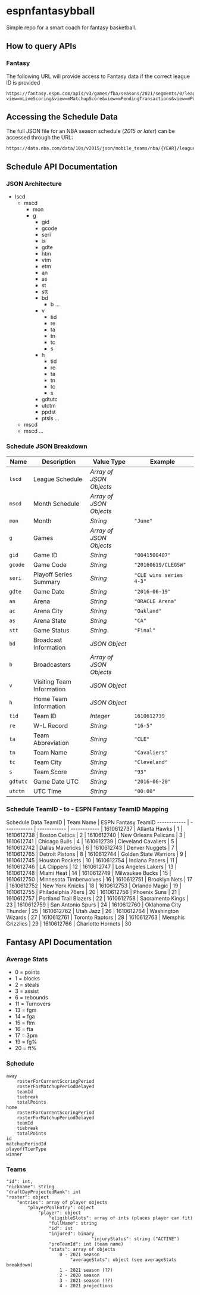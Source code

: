 # espnfantasybball

Simple repo for a smart coach for fantasy basketball.

## How to query APIs
### Fantasy
The following URL will provide access to Fantasy data if the correct league ID is provided
```
https://fantasy.espn.com/apis/v3/games/fba/seasons/2021/segments/0/leagues/68361879?view=mLiveScoring&view=mMatchupScore&view=mPendingTransactions&view=mPositionalRatings&view=mRoster&view=mSettings&view=mTeam&view=modular&view=mNav
```
## Accessing the Schedule Data
The full JSON file for an NBA season schedule (_2015 or later_) can be accessed through the URL:
```
https://data.nba.com/data/10s/v2015/json/mobile_teams/nba/{YEAR}/league/00_full_schedule.json
```

## Schedule API Documentation
### JSON Architecture
+ lscd
    + mscd
        + mon
        + g
            - gid
            - gcode
            - seri
            - is
            - gdte
            - htm
            - vtm
            - etm
            - an
            - as
            - st
            - stt
            + bd
                + b ...
            + v
                - tid
                - re
                - ta
                - tn
                - tc
                - s
            + h
                - tid
                - re
                - ta
                - tn
                - tc
                - s
            - gdtutc
            - utctm
            - ppdst
            + ptsls ...
    + mscd 
    + mscd
    ...
               

### Schedule JSON Breakdown

Name | Description | Value Type | Example
------------ | ------------ | ------------ | ------------ 
| `lscd` | League Schedule | _Array of JSON Objects_ | 
| `mscd` | Month Schedule | _Array of JSON Objects_ |
| `mon` | Month | _String_ | `"June"`
| `g` | Games | _Array of JSON Objects_ |
| `gid` | Game ID | _String_ | `"0041500407"`
| `gcode` | Game Code | _String_ | `"20160619/CLEGSW"`
| `seri` | Playoff Series Summary | _String_ | `"CLE wins series 4-3"`
| `gdte` | Game Date | _String_ | `"2016-06-19"`
| `an` | Arena | _String_ | `"ORACLE Arena"`
| `ac` | Arena City | _String_ | `"Oakland"`
| `as` | Arena State | _String_ | `"CA"`
| `stt` | Game Status | _String_ | `"Final"`
| `bd` | Broadcast Information | _JSON Object_ |
| `b` | Broadcasters | _Array of JSON Objects_ |
| `v` | Visiting Team Information | _JSON Object_ |
| `h` | Home Team Information | _JSON Object_ | 
| `tid` | Team ID | _Integer_ | `1610612739`
| `re` | W-L Record | _String_ | `"16-5"`
| `ta` | Team Abbreviation | _String_ | `"CLE"`
| `tn` | Team Name | _String_ | `"Cavaliers"`
| `tc` | Team City | _String_ | `"Cleveland"`
| `s` | Team Score | _String_ | `"93"`
| `gdtutc` | Game Date UTC | _String_ | `"2016-06-20"`
| `utctm` | UTC Time | _String_ | `"00:00"`

### Schedule TeamID - to - ESPN Fantasy TeamID Mapping

Schedule Data TeamID |	Team Name | ESPN Fantasy TeamID
------------ | ------------ | ------------ | ------------ 
| 1610612737	| Atlanta Hawks	         | 1
| 1610612738	| Boston Celtics	     | 2
| 1610612740	| New Orleans Pelicans	 | 3
| 1610612741	| Chicago Bulls	         | 4
| 1610612739	| Cleveland Cavaliers	 | 5
| 1610612742	| Dallas Mavericks   	 | 6
| 1610612743	| Denver Nuggets    	 | 7
| 1610612765	| Detroit Pistons	     | 8
| 1610612744	| Golden State Warriors	 | 9
| 1610612745	| Houston Rockets	     | 10
| 1610612754	| Indiana Pacers	     | 11
| 1610612746	| LA Clippers	         | 12
| 1610612747	| Los Angeles Lakers	 | 13
| 1610612748	| Miami Heat	         | 14
| 1610612749	| Milwaukee Bucks	     | 15
| 1610612750	| Minnesota Timberwolves | 16
| 1610612751	| Brooklyn Nets	         | 17
| 1610612752	| New York Knicks	     | 18
| 1610612753	| Orlando Magic	         | 19
| 1610612755	| Philadelphia 76ers	 | 20
| 1610612756	| Phoenix Suns	         | 21
| 1610612757	| Portland Trail Blazers | 22
| 1610612758	| Sacramento Kings	     | 23
| 1610612759	| San Antonio Spurs	     | 24
| 1610612760	| Oklahoma City Thunder	 | 25
| 1610612762	| Utah Jazz	             | 26
| 1610612764	| Washington Wizards	 | 27
| 1610612761	| Toronto Raptors	     | 28
| 1610612763	| Memphis Grizzlies	     | 29
| 1610612766	| Charlotte Hornets	     | 30


## Fantasy API Documentation
### Average Stats
* 0 = points
* 1 = blocks
* 2 = steals
* 3 = assist
* 6 = rebounds
* 11 = Turnovers
* 13 = fgm
* 14 = fga
* 15 = ftm
* 16 = fta
* 17 = 3pm
* 19 = fg%
* 20 = ft%

### Schedule
	away
		rosterForCurrentScoringPeriod
		rosterForMatchupPeriodDelayed
		teamId
		tiebreak
		totalPoints
	home
		rosterForCurrentScoringPeriod 
		rosterForMatchupPeriodDelayed
		teamId
		tiebreak
		totalPoints
	id
	matchupPeriodId
	playoffTierType
	winner

### Teams
	"id": int,
	"nickname": string
	"draftDayProjectedRank": int
	"roster": object
		"entries": array of player objects
			"playerPoolEntry": object
				"player": object
					"eligibleSlots": array of ints (places player can fit)
					"fullName": string
					"id": int
					"injured": binary
                                	"injuryStatus": string ("ACTIVE")
					"proTeamId": int (team name)
					"stats": array of objects
						0 - 2021 season
							"averageStats": object (see averageStats breakdown)
						1 - 2021 season (??)
						2 - 2020 season
						3 - 2021 season (??)
						4 - 2021 projections					
			
			

